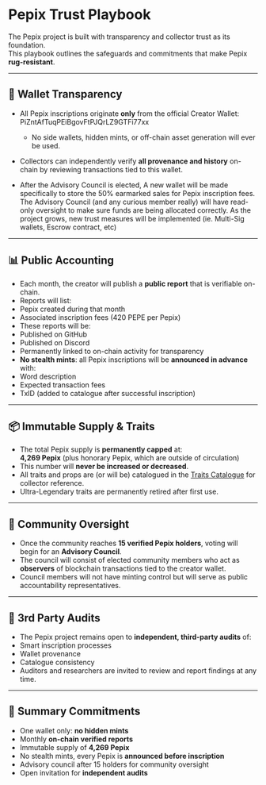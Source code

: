 # Pepix Trust Playbook  

The Pepix project is built with transparency and collector trust as its foundation.  
This playbook outlines the safeguards and commitments that make Pepix **rug-resistant**.  

---

## 🔑 Wallet Transparency  

- All Pepix inscriptions originate **only** from the official Creator Wallet:  PiZntAfTuqPEiBgovFtPJQrLZ9GTFi77xx

  - No side wallets, hidden mints, or off-chain asset generation will ever be used.  
- Collectors can independently verify **all provenance and history** on-chain by reviewing transactions tied to this wallet.
- After the Advisory Council is elected, A new wallet will be made specifically to store the 50% earmarked sales for Pepix inscription fees. The Advisory Council (and any curious member really) will have read-only oversight to make sure funds are being allocated correctly. As the project grows, new trust measures will be implemented (ie. Multi-Sig wallets, Escrow contract, etc)

---

## 📊 Public Accounting  

- Each month, the creator will publish a **public report** that is verifiable on-chain.  
- Reports will list:  
- Pepix created during that month  
- Associated inscription fees (420 PEPE per Pepix)  
- These reports will be:  
- Published on GitHub  
- Published on Discord  
- Permanently linked to on-chain activity for transparency  
- **No stealth mints**: all Pepix inscriptions will be **announced in advance** with:  
- Word description  
- Expected transaction fees  
- TxID (added to catalogue after successful inscription)  

---

## 📦 Immutable Supply & Traits  

- The total Pepix supply is **permanently capped** at:  
**4,269 Pepix** (plus honorary Pepix, which are outside of circulation)  
- This number will **never be increased or decreased**.  
- All traits and props are (or will be) catalogued in the [Traits Catalogue](TRAITS.md) for collector reference.  
- Ultra-Legendary traits are permanently retired after first use.  

---

## 👥 Community Oversight  

- Once the community reaches **15 verified Pepix holders**, voting will begin for an **Advisory Council**.  
- The council will consist of elected community members who act as **observers** of blockchain transactions tied to the creator wallet.  
- Council members will not have minting control but will serve as public accountability representatives.  

---

## 🔎 3rd Party Audits  

- The Pepix project remains open to **independent, third-party audits** of:  
- Smart inscription processes  
- Wallet provenance  
- Catalogue consistency  
- Auditors and researchers are invited to review and report findings at any time.  

---

## 📌 Summary Commitments  

- One wallet only: **no hidden mints**  
- Monthly **on-chain verified reports**  
- Immutable supply of **4,269 Pepix**  
- No stealth mints, every Pepix is **announced before inscription**  
- Advisory council after 15 holders for community oversight  
- Open invitation for **independent audits**  


